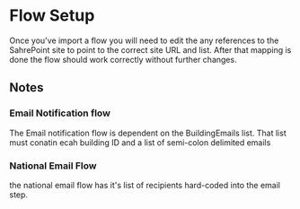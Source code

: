 # Flow Setup

Once you've import a flow you will need to edit the any references to the SahrePoint site to point to the correct site URL and list. After that mapping is done the flow should work correctly without further changes. 

## Notes

### Email Notification flow
The Email notification flow is dependent on the BuildingEmails list. That list must conatin ecah building ID and a list of semi-colon delimited emails

### National Email Flow

the national email flow has it's list of recipients hard-coded into the email step.
